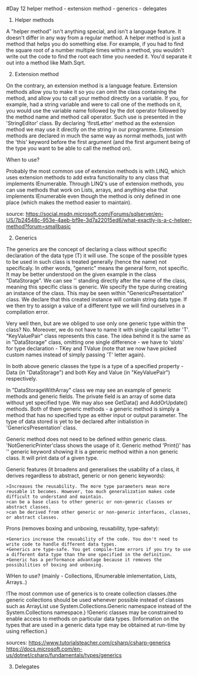 #Day 12 helper method - extension method - generics - delegates


1. Helper methods 

A "helper method" isn't anything special, and isn't a language feature.
It doesn't differ in any way from a regular method.
A helper method is just a method that helps you do something else.
For example, if you had to find the square root of a number multiple times within a method, you wouldn't write out the code to find the root each time you needed it.
You'd separate it out into a method like Math.Sqrt.

2. Extension method

On the contrary, an extension method is a language feature.
Extension methods allow you to make it so you can omit the class containing the method, and allow you to call your method directly on a variable.
If you, for example, had a string variable and were to call one of the methods on it, you would use the variable name followed by the dot operator followed by the method name and method call operator.
Such use is presented in the 'StringEditor' class. By declaring 'firstLetter' method as the extension method we may use it directly on the string in our programme.
Extension methods are declared in much the same way as normal methods, just with the 'this' keyword before the first argument (and the first argument being of the type you want to be able to call the method on).

When to use?

Probably the most common use of extension methods is with LINQ, which uses extension methods to add extra functionality to any class that implements IEnumerable<T>.
Through LINQ's use of extension methods, you can use methods that work on List<T>s, arrays, and anything else that implements IEnumerable<T> even though the method is only defined in one place (which makes the method easier to maintain).

source: 
https://social.msdn.microsoft.com/Forums/sqlserver/en-US/7b24548c-953e-4aeb-bf9e-3d7a22015ed6/what-exactly-is-a-c-helper-method?forum=smallbasic

2. Generics
  
  The generics are the concept of declaring a class without specific declaration of the data type (T) it will use. The scope of the possible types to be used in such class is treated generally (hence the name) not specificaly. In other words, "generic" means the general form, not specific. It may be better understood on the given example in the class "DataStorage". We can see '<T>' standing directly after the name of the class, meaning this specific class is generic. We specify the type during creating an instance of the class.
  This may be seen within "GenericsPresentation" class. We declare that this created instance will contain string data type. If we then try to assign a value of a different type we will find ourselves in a compilation error.
  
  Very well then, but are we obliged to use only one generic type within the class? No. Moreover, we do not have to name it with single capital letter 'T'.
"KeyValuePair" class represents this case. The idea behind it is the same as in "DataStorage" class, omitting one single difference - we have to 'slots' for type declaration - TKey and TValue (note that we now have picked custom names instead of simply passing 'T' letter again).
  
  In both above generic classes the type is a type of a specified property - Data (in "DataStorage") and both Key and Value (in "KeyValuePair") respectively.
  
In "DataStorageWithArray" class we may see an example of generic methods and generic fields. The private field is an array of some data without yet specified type. We may also see GetData() and AddOrUpdate() methods. Both of them generic methods - a generic method is simply a method that has no specified type as either input or output parameter. The type of data stored is yet to be declared after initialistion in 'GenericsPresentation' class.
  
  
 Generic method does not need to be defined within generic class. 'NotGenericPrinter'class shows the usage of it. Generic method 'Print<T>()' has '<T>' generic keyword showing it is a generic method within a non generic class. It will print data of a given type.
  
  Generic features (it broadens and generalises the usability of a class, it derives regardless to abstract, generic or non generic keywords):
  
    >Increases the reusability. The more type parameters mean more reusable it becomes. However, too much generalization makes code difficult to understand and maintain.
    >can be a base class to other generic or non-generic classes or abstract classes.
    >can be derived from other generic or non-generic interfaces, classes, or abstract classes.
  
  Prons (removes boxing and unboxing, reusability, type-safety):
  
    +Generics increase the reusability of the code. You don't need to write code to handle different data types.
    +Generics are type-safe. You get compile-time errors if you try to use a different data type than the one specified in the definition.
    +Generic has a performance advantage because it removes the possibilities of boxing and unboxing.

  WHen to use? (mainly - Collections, IEnumerable imlementation, Lists, Arrays..)
  
  !The most common use of generics is to create collection classes.(the generic collections should be used whenever possible instead of classes such as ArrayList use System.Collections.Generic namespace instead of the System.Collections namespace.)
  !Generic classes may be constrained to enable access to methods on particular data types.
  (Information on the types that are used in a generic data type may be obtained at run-time by using reflection.)
  
  sources: https://www.tutorialsteacher.com/csharp/csharp-generics
          https://docs.microsoft.com/en-us/dotnet/csharp/fundamentals/types/generics
  
  
3. Delegates
